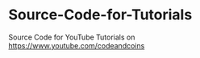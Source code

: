 # Source-Code-for-Tutorials
Source Code for YouTube Tutorials on https://www.youtube.com/codeandcoins
